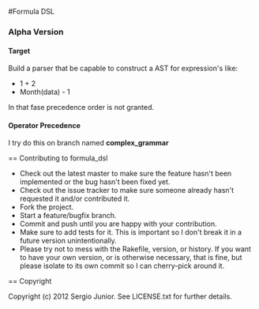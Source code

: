 #Formula DSL

### Alpha Version

#### Target
Build a parser that be capable to construct a AST for expression's like:

* 1 + 2
* Month(data) - 1

In that fase precedence order is not granted.

#### Operator Precedence
I try do this on branch named **complex_grammar**

== Contributing to formula_dsl

* Check out the latest master to make sure the feature hasn't been implemented or the bug hasn't been fixed yet.
* Check out the issue tracker to make sure someone already hasn't requested it and/or contributed it.
* Fork the project.
* Start a feature/bugfix branch.
* Commit and push until you are happy with your contribution.
* Make sure to add tests for it. This is important so I don't break it in a future version unintentionally.
* Please try not to mess with the Rakefile, version, or history. If you want to have your own version, or is otherwise necessary, that is fine, but please isolate to its own commit so I can cherry-pick around it.

== Copyright

Copyright (c) 2012 Sergio Junior. See LICENSE.txt for
further details.

